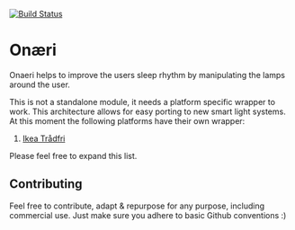 [![Build Status](https://travis-ci.org/Lakitna/Onaeri.svg?branch=master)](https://travis-ci.org/Lakitna/Onaeri)

# Onæri
Onaeri helps to improve the users sleep rhythm by manipulating the lamps around the user.

This is not a standalone module, it needs a platform specific wrapper to work. This architecture allows for easy porting to new smart light systems. At this moment the following platforms have their own wrapper:

1. [Ikea Trådfri](https://github.com/Lakitna/Onaeri-tradfri)

Please feel free to expand this list.


## Contributing

Feel free to contribute, adapt & repurpose for any purpose, including commercial use. Just make sure you adhere to basic Github conventions :)
